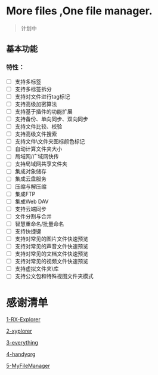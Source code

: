 # More files ,One file manager.

> 计划中

## 基本功能

### 特性：

- [ ] 支持多标签
- [ ] 支持多标签拆分
- [ ] 支持对文件进行tag标记
- [ ] 支持高级加密算法
- [ ] 支持基于插件的功能扩展
- [ ] 支持备份、单向同步、双向同步
- [ ] 支持文件比较、校验
- [ ] 支持高级文件搜索
- [ ] 支持文件\文件夹图标颜色标记
- [ ] 自动计算文件夹大小
- [ ] 局域网/广域网快传
- [ ] 支持局域网共享文件夹
- [ ] 集成对象储存
- [ ] 集成云盘服务
- [ ] 压缩与解压缩
- [ ] 集成FTP
- [ ] 集成Web DAV
- [ ] 支持云端同步
- [ ] 文件分割与合并
- [ ] 智慧重命名/批量命名
- [ ] 支持快捷键
- [ ] 支持对常见的图片文件快速预览
- [ ] 支持对常见的声音文件快速预览
- [ ] 支持对常见的文档文件快速预览
- [ ] 支持对常见的视频文件快速预览
- [ ] 支持虚拟文件夹\库
- [ ] 支持公文包和特殊视图文件夹模式

# 感谢清单
[1-RX-Explorer](https://github.com/zhuxb711/RX-Explorer)

[2-xyplorer](http://www.xyplorer.com/)

[3-everything](https://www.voidtools.com/zh-cn/)

[4-handyorg](https://handyorg.github.io/handycontrol/quick_start/)

[5-MyFileManager](https://github.com/Yuziquan/MyFileManager)